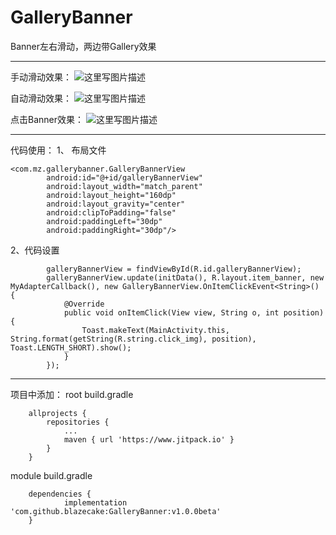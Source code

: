 # GalleryBanner
Banner左右滑动，两边带Gallery效果

------

手动滑动效果：
![这里写图片描述](https://img-blog.csdn.net/20180509181534688?watermark/2/text/aHR0cHM6Ly9ibG9nLmNzZG4ubmV0L2RvbmdndWFuZ2h1aXlpbg==/font/5a6L5L2T/fontsize/400/fill/I0JBQkFCMA==/dissolve/70)

自动滑动效果：
![这里写图片描述](https://img-blog.csdn.net/20180509181602218?watermark/2/text/aHR0cHM6Ly9ibG9nLmNzZG4ubmV0L2RvbmdndWFuZ2h1aXlpbg==/font/5a6L5L2T/fontsize/400/fill/I0JBQkFCMA==/dissolve/70)

点击Banner效果：
![这里写图片描述](https://img-blog.csdn.net/20180509181625469?watermark/2/text/aHR0cHM6Ly9ibG9nLmNzZG4ubmV0L2RvbmdndWFuZ2h1aXlpbg==/font/5a6L5L2T/fontsize/400/fill/I0JBQkFCMA==/dissolve/70)

------

代码使用：
1、 布局文件
	

```
<com.mz.gallerybanner.GalleryBannerView
        android:id="@+id/galleryBannerView"
        android:layout_width="match_parent"
        android:layout_height="160dp"
        android:layout_gravity="center"
        android:clipToPadding="false"
        android:paddingLeft="30dp"
        android:paddingRight="30dp"/>
```

2、代码设置

```
        galleryBannerView = findViewById(R.id.galleryBannerView);
        galleryBannerView.update(initData(), R.layout.item_banner, new MyAdapterCallback(), new GalleryBannerView.OnItemClickEvent<String>() {
            @Override
            public void onItemClick(View view, String o, int position) {
                Toast.makeText(MainActivity.this, String.format(getString(R.string.click_img), position), Toast.LENGTH_SHORT).show();
            }
        });
```

------

项目中添加：
root build.gradle
```
	allprojects {
		repositories {
			...
			maven { url 'https://www.jitpack.io' }
		}
	}
```
module build.gradle
```
	dependencies {
	        implementation 'com.github.blazecake:GalleryBanner:v1.0.0beta'
	}

```


